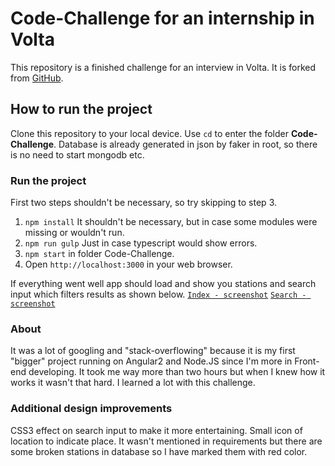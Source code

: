 # Code-Challenge for an internship in Volta

This repository is a finished challenge for an interview in Volta. It is forked from [GitHub](https://github.com/Volta-Charging/Code-Challenge).

## How to run the project

Clone this repository to your local device. Use `cd` to enter the folder __Code-Challenge__. Database is already generated in json by faker in root, so there is no need to start mongodb etc. 

### Run the project
First two steps shouldn't be necessary, so try skipping to step 3.
1. `npm install` It shouldn't be necessary, but in case some modules were missing or wouldn't run.
2. `npm run gulp` Just in case typescript would show errors.
3. `npm start` in folder Code-Challenge.
4. Open `http://localhost:3000` in your web browser.

If everything went well app should load and show you stations and search input which filters results as shown below.
[`Index - screenshot`](./Station-index.png)
[`Search - screenshot`](./Station-search.png)

### About
It was a lot of googling and "stack-overflowing" because it is my first "bigger" project running on Angular2 and Node.JS since I'm more in Front-end developing. It took me way more than two hours but when I knew how it works it wasn't that hard. I learned a lot with this challenge.
 
### Additional design improvements
CSS3 effect on search input to make it more entertaining. Small icon of location to indicate place. 
It wasn't mentioned in requirements but there are some broken stations in database so I have marked them with red color.
